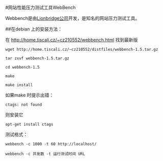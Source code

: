 #网站性能压力测试工具WebBench

Webbench是由[Lionbridge公司](http://www.lionbridge.com)开发，是知名的网站压力测试工具。

##在debian 上的安装方法：

在 http://home.tiscali.cz/~cz210552/webbench.html 找到最新版

    wget http://home.tiscali.cz/~cz210552/distfiles/webbench-1.5.tar.gz

    tar zxvf webbench-1.5.tar.gz

    cd webbench-1.5

    make

    make install

如果make 时提示出错：

    ctags: not found

则安装它

    apt-get install ctags

测试格式：

    webbench -c 1000 -t 60 http://localhost/

    webbench -c 并发数 -t 运行测试时间 URL

